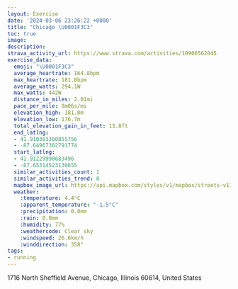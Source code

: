```yaml
---
layout: Exercise
date: '2024-03-06 23:26:22 +0000'
title: "Chicago \U0001F3C3"
toc: true
image:
description:
strava_activity_url: https://www.strava.com/activities/10906562045
exercise_data:
  emoji: "\U0001F3C3"
  average_heartrate: 164.8bpm
  max_heartrate: 181.0bpm
  average_watts: 294.1W
  max_watts: 442W
  distance_in_miles: 2.01mi
  pace_per_mile: 8m06s/mi
  elevation_high: 181.0m
  elevation_low: 176.7m
  total_elevation_gain_in_feet: 13.8ft
  end_latlng:
  - 41.910383300855756
  - -87.64967302791774
  start_latlng:
  - 41.91229990683496
  - -87.65314523130655
  similar_activities_count: 1
  similar_activities_trend: 0
  mapbox_image_url: https://api.mapbox.com/styles/v1/mapbox/streets-v11/static/path-5+787af2-1.0(kdy~Frh_vOmDtCu%40t%40u%40n%40OJ%5BLcAx%40eBlAo%40p%40%3FHBBHBFAJElBaBd%40%5BdAeApA%7B%40t%40m%40%5C%5D%7C%40s%40VYNKXI%5EYvBeB%7CAyAhA%7B%40%60%40UxHiGHCHFt%40%7CAJL%5EWr%40Yn%40e%40jBcB%7C%40%7D%40V%5B%60C%7DAz%40u%40%5CQV%3F%60%40Y%5Dp%40MNo%40Ze%40b%40G%40CA%40GDIZM%5CYb%40ULK%5C_%40%5BPIBAEDK%60%40%5DTYr%40g%40h%40g%40BKe%40eAK%5DCe%40DIrDiCT%5BH%5D%3Fw%40KiBGK%7DAHcBCiABkBCaCBwBHoFBq%40F),pin-s-s+e5b22e(-87.65594,41.91318),pin-s-f+89ae00(-87.64840999999996,41.90962)/auto/800x800?access_token=pk.eyJ1Ijoiam9zaGJlY2ttYW4iLCJhIjoiY205eWR2aDd1MWZ6djJrbXc4a3M0bWZleiJ9.XiG9OWkNcZk2QzjJbxLB4A
  weather:
    :temperature: 4.4°C
    :apparent_temperature: "-1.5°C"
    :precipitation: 0.0mm
    :rain: 0.0mm
    :humidity: 77%
    :weathercode: Clear sky
    :windspeed: 26.6km/h
    :winddirection: 358°
tags:
- running
---
```

1716 North Sheffield Avenue, Chicago, Illinois 60614, United States
